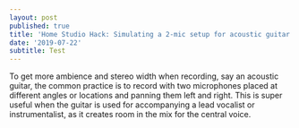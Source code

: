 ```yaml
---
layout: post
published: true
title: 'Home Studio Hack: Simulating a 2-mic setup for acoustic guitar using just 1 '
date: '2019-07-22'
subtitle: Test
---
```

To get more ambience and stereo width when recording, say an acoustic guitar, the common practice is to record with two microphones placed at different angles or locations and panning them left and right. This is super useful when the guitar is used for accompanying a lead vocalist or instrumentalist, as it creates room in the mix for the central voice.
